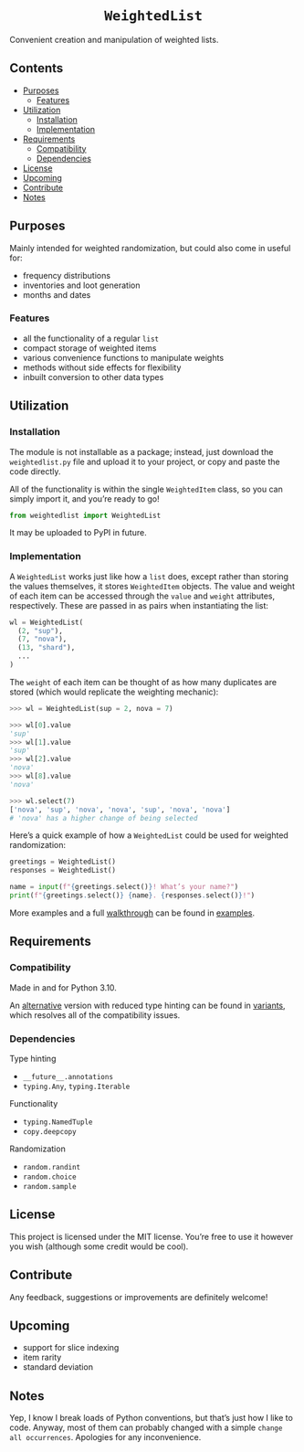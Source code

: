 # <h1 align="center"> `WeightedList` </h1>

Convenient creation and manipulation of weighted lists.

## Contents
- [Purposes](#Purposes)
  - [Features](#Features)
- [Utilization](#Utilization)
  - [Installation](#Installation)
  - [Implementation](#Implementation)
- [Requirements](#Requirements)
  - [Compatibility](#Compatibility)
  - [Dependencies](#Dependencies)
- [License](#License)
- [Upcoming](#Upcoming)
- [Contribute](#Contribute)
- [Notes](#Notes)

## Purposes
Mainly intended for weighted randomization, but could also come in useful for:
- frequency distributions
- inventories and loot generation
- months and dates

### Features
- all the functionality of a regular `list`
- compact storage of weighted items
- various convenience functions to manipulate weights
- methods without side effects for flexibility
- inbuilt conversion to other data types


## Utilization

### Installation
The module is not installable as a package; instead, just download the `weightedlist.py` file and upload it to your project, or copy and paste the code directly.

All of the functionality is within the single `WeightedItem` class, so you can simply import it, and you’re ready to go!

```py
from weightedlist import WeightedList
```

It may be uploaded to PyPI in future.

### Implementation
A `WeightedList` works just like how a `list` does, except rather than storing the values themselves, it stores `WeightedItem` objects. The value and weight of each item can be accessed through the `value` and `weight` attributes, respectively. These are passed in as pairs when instantiating the list:

```py
wl = WeightedList(
  (2, "sup"),
  (7, "nova"),
  (13, "shard"),
  ...
)
```

The `weight` of each item can be thought of as how many duplicates are stored (which would replicate the weighting mechanic):

```py
>>> wl = WeightedList(sup = 2, nova = 7)

>>> wl[0].value
'sup'
>>> wl[1].value
'sup'
>>> wl[2].value
'nova'
>>> wl[8].value
'nova'

>>> wl.select(7)
['nova', 'sup', 'nova', 'nova', 'sup', 'nova', 'nova']
# 'nova' has a higher change of being selected
```

Here’s a quick example of how a `WeightedList` could be used for weighted randomization:

```py
greetings = WeightedList()
responses = WeightedList()

name = input(f"{greetings.select()}! What’s your name?")
print(f"{greetings.select()} {name}. {responses.select()}!")
```

More examples and a full [walkthrough](examples/walkthrough.md) can be found in [examples](examples).


## Requirements

### Compatibility
Made in and for Python 3.10.

An [alternative](variants/unannotated) version with reduced type hinting can be found in [variants](variants), which resolves all of the compatibility issues.

### Dependencies
Type hinting
- `__future__.annotations`
- `typing.Any`, `typing.Iterable`

Functionality
- `typing.NamedTuple`
- `copy.deepcopy`

Randomization
- `random.randint`
- `random.choice`
- `random.sample`


## License
This project is licensed under the MIT license. You’re free to use it however you wish (although some credit would be cool).

## Contribute
Any feedback, suggestions or improvements are definitely welcome!

## Upcoming
- support for slice indexing
- item rarity
- standard deviation

## Notes
Yep, I know I break loads of Python conventions, but that’s just how I like to code. Anyway, most of them can probably changed with a simple `change all occurrences`. Apologies for any inconvenience.

